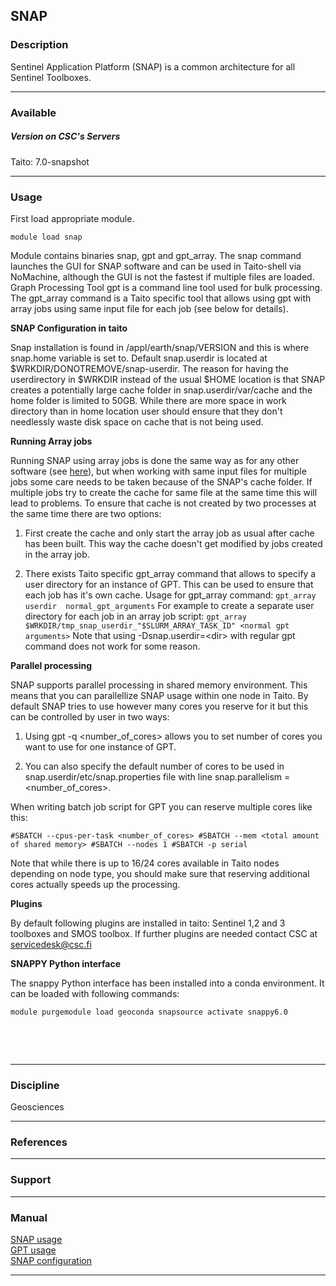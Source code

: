 ## SNAP

### Description

Sentinel Application Platform (SNAP) is  a common architecture for all
Sentinel Toolboxes.

------------------------------------------------------------------------

### Available

##### Version on CSC's Servers

Taito: 7.0-snapshot

------------------------------------------------------------------------

### Usage

First load appropriate module.

`module load snap`

Module contains  binaries snap, gpt  and gpt\_array. The  snap command
launches the GUI for SNAP software  and can be used in Taito-shell via
NoMachine, although the  GUI is not the fastest if  multiple files are
loaded. Graph Processing Tool gpt is a command line tool used for bulk
processing.  The gpt\_array  command  is a  Taito  specific tool  that
allows using  gpt with array jobs  using same input file  for each job
(see below for details).

**SNAP Configuration in taito**

Snap  installation is  found in  /appl/earth/snap/VERSION and  this is
where snap.home variable is set to. Default snap.userdir is located at
$WRKDIR/DONOTREMOVE/snap-userdir.   The   reason    for   having   the
userdirectory in $WRKDIR  instead of the usual $HOME  location is that
SNAP    creates    a    potentially     large    cache    folder    in
snap.userdir/var/cache and the  home folder is limited  to 50GB. While
there are  more space  in work  directory than  in home  location user
should ensure  that they  don't needlessly waste  disk space  on cache
that is not being used.

**Running Array jobs**

Running SNAP using  array jobs is done  the same way as  for any other
software  (see [here]),  but when  working with  same input  files for
multiple jobs some care needs to  be taken because of the SNAP's cache
folder. If multiple jobs try to create  the cache for same file at the
same time  this will  lead to  problems. To ensure  that cache  is not
created by two processes at the same time there are two options:

1) First create the cache and only  start the array job as usual after
cache has been built. This way  the cache doesn't get modified by jobs
created in the array job.

2)  There exists  Taito  specific gpt\_array  command  that allows  to
specify a user directory  for an instance of GPT. This  can be used to
ensure that each job has it's own cache. Usage for gpt\_array command:
`gpt_array  userdir  normal_gpt_arguments`  For  example to  create  a
separate  user  directory  for  each  job  in  an  array  job  script:
`gpt_array $WRKDIR/tmp_snap_userdir_"$SLURM_ARRAY_TASK_ID" <normal gpt
arguments>`  Note that  using -Dsnap.userdir=&lt;dir&gt;  with regular
gpt command does not work for some reason.

**Parallel processing**

SNAP supports  parallel processing in shared  memory environment. This
means  that  you  can  parallellize  SNAP usage  within  one  node  in
Taito. By default SNAP tries to use however many cores you reserve for
it but this can be controlled by user in two ways:

1) Using gpt -q &lt;number\_of\_cores&gt;  allows you to set number of
cores you want to use for one instance of GPT.

2) You  can also  specify the default  number of cores  to be  used in
snap.userdir/etc/snap.properties  file  with line  snap.parallelism  =
&lt;number\_of\_cores&gt;.

When writing batch  job script for GPT you can  reserve multiple cores
like this:

`#SBATCH --cpus-per-task <number_of_cores> #SBATCH --mem <total amount
of shared memory> #SBATCH --nodes 1 #SBATCH -p serial`

Note that  while there is up  to 16/24 cores available  in Taito nodes
depending on node type, you should make sure that reserving additional
cores actually speeds up the processing.

**Plugins**

By default following plugins are  installed in taito: Sentinel 1,2 and
3 toolboxes  and SMOS toolbox.  If further plugins are  needed contact
CSC at <servicedesk@csc.fi>

**SNAPPY Python interface**

The  snappy  Python   interface  has  been  installed   into  a  conda
environment.  It can be loaded with following commands:

`module purgemodule load geoconda snapsource activate snappy6.0`

 

 

------------------------------------------------------------------------

### Discipline

Geosciences  

------------------------------------------------------------------------

### References

------------------------------------------------------------------------

### Support

------------------------------------------------------------------------

### Manual

[SNAP usage][]  
[GPT usage][]  
[SNAP configuration]

------------------------------------------------------------------------

  [here]: https://research.csc.fi/taito-array-jobs
  [SNAP usage]: http://http://step.esa.int/main/doc/tutorials/
  [GPT usage]: https://senbox.atlassian.net/wiki/spaces/SNAP/pages/70503475/Bulk+Processing+with+GPT
  [SNAP configuration]: https://senbox.atlassian.net/wiki/spaces/SNAP/pages/15269950/SNAP+Configuration
